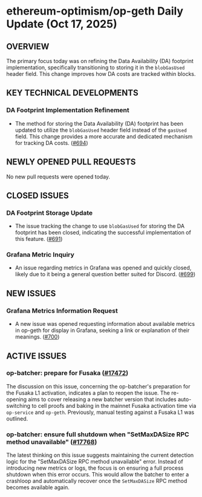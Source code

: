 # ethereum-optimism/op-geth Daily Update (Oct 17, 2025)
## OVERVIEW 
The primary focus today was on refining the Data Availability (DA) footprint implementation, specifically transitioning to storing it in the `blobGasUsed` header field. This change improves how DA costs are tracked within blocks.

## KEY TECHNICAL DEVELOPMENTS

### DA Footprint Implementation Refinement
- The method for storing the Data Availability (DA) footprint has been updated to utilize the `blobGasUsed` header field instead of the `gasUsed` field. This change provides a more accurate and dedicated mechanism for tracking DA costs. ([#694](https://github.com/ethereum-optimism/op-geth/pull/694))

## NEWLY OPENED PULL REQUESTS
No new pull requests were opened today.

## CLOSED ISSUES

### DA Footprint Storage Update
- The issue tracking the change to use `blobGasUsed` for storing the DA footprint has been closed, indicating the successful implementation of this feature. ([#691](https://github.com/ethereum-optimism/op-geth/issues/691))

### Grafana Metric Inquiry
- An issue regarding metrics in Grafana was opened and quickly closed, likely due to it being a general question better suited for Discord. ([#699](https://github.com/ethereum-optimism/op-geth/issues/699))

## NEW ISSUES

### Grafana Metrics Information Request
- A new issue was opened requesting information about available metrics in op-geth for display in Grafana, seeking a link or explanation of their meanings. ([#700](https://github.com/ethereum-optimism/op-geth/issues/700))

## ACTIVE ISSUES

### op-batcher: prepare for Fusaka ([#17472](https://github.com/ethereum-optimism/op-geth/issues/17472))
The discussion on this issue, concerning the op-batcher's preparation for the Fusaka L1 activation, indicates a plan to reopen the issue. The re-opening aims to cover releasing a new batcher version that includes auto-switching to cell proofs and baking in the mainnet Fusaka activation time via `op-service` and `op-geth`. Previously, manual testing against a Fusaka L1 was outlined.

### op-batcher: ensure full shutdown when "SetMaxDASize RPC method unavailable" ([#17768](https://github.com/ethereum-optimism/op-geth/issues/17768))
The latest thinking on this issue suggests maintaining the current detection logic for the "SetMaxDASize RPC method unavailable" error. Instead of introducing new metrics or logs, the focus is on ensuring a full process shutdown when this error occurs. This would allow the batcher to enter a crashloop and automatically recover once the `SetMaxDASize` RPC method becomes available again.